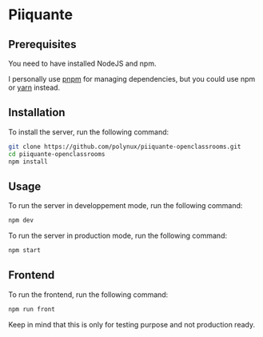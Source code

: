 # Piiquante

## Prerequisites

You need to have installed NodeJS and npm.

I personally use [pnpm](https://pnpm.io) for managing dependencies, but you could use npm or [yarn](https://yarnpkg.com/) instead.

## Installation

To install the server, run the following command:

```bash
git clone https://github.com/polynux/piiquante-openclassrooms.git
cd piiquante-openclassrooms
npm install
```

## Usage

To run the server in developpement mode, run the following command:

```bash
npm dev
```

To run the server in production mode, run the following command:

```bash
npm start
```

## Frontend

To run the frontend, run the following command:

```bash
npm run front
```

Keep in mind that this is only for testing purpose and not production ready.